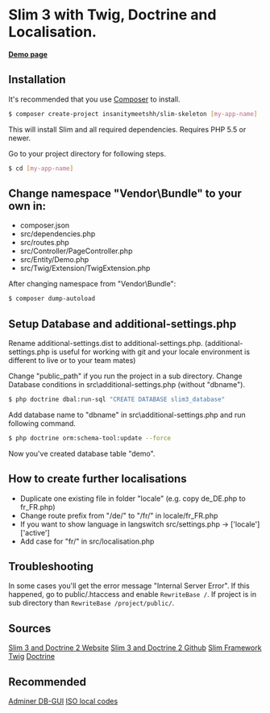 # Slim 3 with Twig, Doctrine and Localisation.

[**Demo page**](http://slim3.insanitymeetshh.net)

## Installation

It's recommended that you use [Composer](https://getcomposer.org/) to install.

```bash
$ composer create-project insanitymeetshh/slim-skeleton [my-app-name]
```

This will install Slim and all required dependencies. Requires PHP 5.5 or newer.

Go to your project directory for following steps.

```bash
$ cd [my-app-name]
```

## Change namespace "Vendor\Bundle" to your own in:
* composer.json
* src/dependencies.php
* src/routes.php
* src/Controller/PageController.php
* src/Entity/Demo.php
* src/Twig/Extension/TwigExtension.php

After changing namespace from "Vendor\Bundle":
```bash
$ composer dump-autoload
```

## Setup Database and additional-settings.php 
Rename additional-settings.dist to additional-settings.php.
(additional-settings.php is useful for working with git and your locale environment is different to live or to your team mates)

Change "public_path" if you run the project in a sub directory.
Change Database conditions in src\additional-settings.php (without "dbname").
```bash
$ php doctrine dbal:run-sql "CREATE DATABASE slim3_database"
```

Add database name to "dbname" in src\additional-settings.php and run following command.
```bash
$ php doctrine orm:schema-tool:update --force
```
Now you've created database table "demo".

## How to create further localisations
* Duplicate one existing file in folder "locale" (e.g. copy de_DE.php to fr_FR.php)
* Change route prefix from "/de/" to "/fr/" in locale/fr_FR.php
* If you want to show language in langswitch src/settings.php -> ['locale']['active']
* Add case for "fr/" in src/localisation.php

## Troubleshooting
In some cases you'll get the error message "Internal Server Error".
If this happened, go to public/.htaccess and enable `RewriteBase /`.
If project is in sub directory than `RewriteBase /project/public/`.

## Sources
[Slim 3 and Doctrine 2 Website](http://blog.sub85.com/slim-3-with-doctrine-2.html)
[Slim 3 and Doctrine 2 Github](https://github.com/matthewfedak/slim-3-doctrine-2)
[Slim Framework](https://www.slimframework.com/)
[Twig](https://twig.symfony.com/)
[Doctrine](http://docs.doctrine-project.org/en/latest/)

## Recommended
[Adminer DB-GUI](https://www.adminer.org/)
[ISO local codes](https://msdn.microsoft.com/de-de/library/ee825488.aspx)
